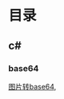 # 目录

## c#

### base64

[图片转base64](/csharp/图片转base64.md), 





<!--

<img :src="$withBase('/he.png')" alt="图片">

-->